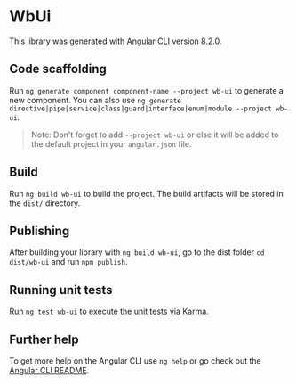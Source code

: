 # WbUi

This library was generated with [Angular CLI](https://github.com/angular/angular-cli) version 8.2.0.

## Code scaffolding

Run `ng generate component component-name --project wb-ui` to generate a new component. You can also use `ng generate directive|pipe|service|class|guard|interface|enum|module --project wb-ui`.
> Note: Don't forget to add `--project wb-ui` or else it will be added to the default project in your `angular.json` file. 

## Build

Run `ng build wb-ui` to build the project. The build artifacts will be stored in the `dist/` directory.

## Publishing

After building your library with `ng build wb-ui`, go to the dist folder `cd dist/wb-ui` and run `npm publish`.

## Running unit tests

Run `ng test wb-ui` to execute the unit tests via [Karma](https://karma-runner.github.io).

## Further help

To get more help on the Angular CLI use `ng help` or go check out the [Angular CLI README](https://github.com/angular/angular-cli/blob/master/README.md).
